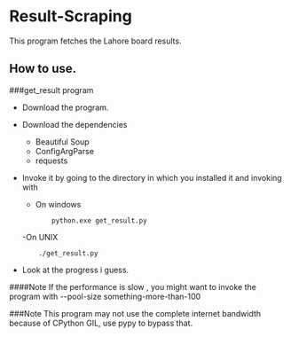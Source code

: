 Result-Scraping
===============
This program fetches the Lahore board results.

How to use.
-----------

###get_result program
+ Download the program.
+ Download the dependencies
  - Beautiful Soup
  - ConfigArgParse
  - requests
+ Invoke it by going to the directory in which you installed it and invoking with
  - On windows

	```
		python.exe get_result.py
	```

  -On UNIX

	```
		./get_result.py
	```

+ Look at the progress i guess.

####Note
If the performance is slow , you might want to invoke the program with --pool-size something-more-than-100

###Note
This program may not use the complete internet bandwidth because of CPython GIL, use pypy to bypass that.
